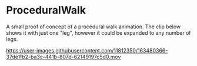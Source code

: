 # ProceduralWalk
A small proof of concept of a procedural walk animation. The clip below shows it with just one "leg", however it could be expanded to any number of legs.

https://user-images.githubusercontent.com/11812350/163480366-37de1fb2-ba3c-441b-807d-62149197c5d0.mov

